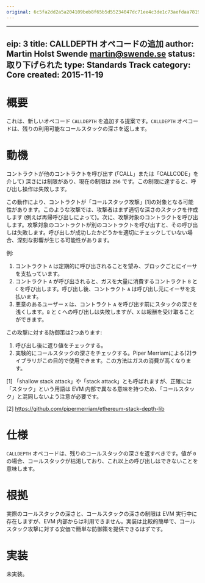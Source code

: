 ```yaml
---
original: 6c5fa2dd2a5a204109beb8f65b5d55234047dc71ee4c3de1c73aefdaa78196e8
---
```


---
eip: 3
title: CALLDEPTH オペコードの追加
author: Martin Holst Swende <martin@swende.se>
status: 取り下げられた
type: Standards Track
category: Core
created: 2015-11-19
---

# 概要

これは、新しいオペコード `CALLDEPTH` を追加する提案です。`CALLDEPTH` オペコードは、残りの利用可能なコールスタックの深さを返します。

# 動機

コントラクトが他のコントラクトを呼び出す (「CALL」または「CALLCODE」を介して) 深さには制限があり、現在の制限は `256` です。この制限に達すると、呼び出し操作は失敗します。

この動作により、コントラクトが「コールスタック攻撃」[1]の対象となる可能性があります。このような攻撃では、攻撃者はまず適切な深さのスタックを作成します (例えば再帰呼び出しによって)。次に、攻撃対象のコントラクトを呼び出します。攻撃対象のコントラクトが別のコントラクトを呼び出すと、その呼び出しは失敗します。呼び出しが成功したかどうかを適切にチェックしていない場合、深刻な影響が生じる可能性があります。

例:

1. コントラクト `A` は定期的に呼び出されることを望み、ブロックごとにイーサを支払っています。
2. コントラクト `A` が呼び出されると、ガスを大量に消費するコントラクト `B` と `C` を呼び出します。呼び出し後、コントラクト `A` は呼び出し元にイーサを支払います。
3. 悪意のあるユーザー `X` は、コントラクト `A` を呼び出す前にスタックの深さを浅くします。`B` と `C` への呼び出しは失敗しますが、`X` は報酬を受け取ることができます。

この攻撃に対する防御策は2つあります:

1. 呼び出し後に返り値をチェックする。
2. 実験的にコールスタックの深さをチェックする。Piper Merriamによる[2]ライブラリがこの目的で使用できます。この方法はガスの消費が高くなります。

[1] 「shallow stack attack」や「stack attack」とも呼ばれますが、正確には「スタック」という用語は EVM 内部で異なる意味を持つため、「コールスタック」と混同しないよう注意が必要です。

[2] https://github.com/pipermerriam/ethereum-stack-depth-lib

# 仕様

`CALLDEPTH` オペコードは、残りのコールスタックの深さを返すべきです。値が `0` の場合、コールスタックが枯渇しており、これ以上の呼び出しはできないことを意味します。

# 根拠

実際のコールスタックの深さと、コールスタックの深さの制限は EVM 実行中に存在しますが、EVM 内部からは利用できません。実装は比較的簡単で、コールスタック攻撃に対する安価で簡単な防御策を提供できるはずです。

# 実装

未実装。